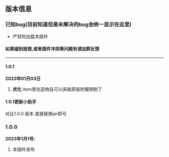 ## 版本信息


### 已知bug(目前知道但是未解决的bug会统一显示在这里)
- 严禁热加载本插件

#### 如果碰到报错,或者插件冲突等问题有请加群反馈

------------

#### 1.0.1
**2023年01月03日**
1. **优化** item里创造物品可以突破原版附魔限制了

#### 1.0.1更新小助手
对比1.0.0 版本 直接替换jar即可

### 1.0.0
**2023年1月1号:**
1. 本插件发布